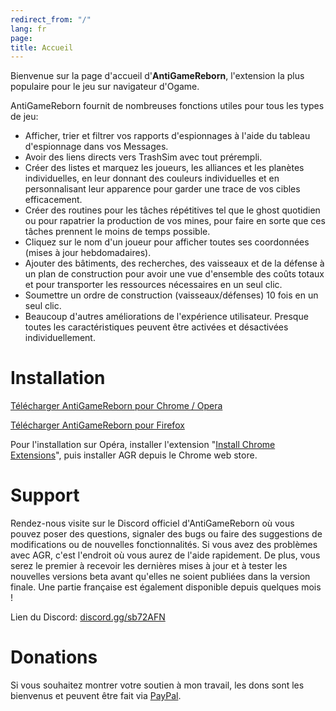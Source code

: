```yaml
---
redirect_from: "/"
lang: fr
page: 
title: Accueil
---
```


Bienvenue sur la page d'accueil d'**AntiGameReborn**, l'extension la plus populaire pour le jeu sur navigateur d'Ogame.

AntiGameReborn fournit de nombreuses fonctions utiles pour tous les types de jeu:

* Afficher, trier et filtrer vos rapports d'espionnages à l'aide du tableau d'espionnage dans vos Messages.
* Avoir des liens directs vers TrashSim avec tout prérempli.
* Créer des listes et marquez les joueurs, les alliances et les planètes individuelles, en leur donnant des couleurs individuelles et en personnalisant leur apparence pour garder une trace de vos cibles efficacement.
* Créer des routines pour les tâches répétitives tel que le ghost quotidien ou pour rapatrier la production de vos mines, pour faire en sorte que ces tâches prennent le moins de temps possible.
* Cliquez sur le nom d'un joueur pour afficher toutes ses coordonnées (mises à jour hebdomadaires).
* Ajouter des bâtiments, des recherches, des vaisseaux et de la défense à un plan de construction pour avoir une vue d'ensemble des coûts totaux et pour transporter les ressources nécessaires en un seul clic.
* Soumettre un ordre de construction (vaisseaux/défenses) 10 fois en un seul clic.
* Beaucoup d'autres améliorations de l'expérience utilisateur. Presque toutes les caractéristiques peuvent être activées et désactivées individuellement.

# Installation
[Télécharger AntiGameReborn pour Chrome / Opera](https://chrome.google.com/webstore/detail/mhfbpacbhjchkjeopjfgdhckepclcfll/)

[Télécharger AntiGameReborn pour Firefox](https://addons.mozilla.org/en/firefox/addon/antigamereborn/)

Pour l'installation sur Opéra, installer l'extension "[Install Chrome Extensions](https://addons.opera.com/de/extensions/details/install-chrome-extensions/)", puis installer AGR depuis le Chrome web store.

# Support
Rendez-nous visite sur le Discord officiel d'AntiGameReborn où vous pouvez poser des questions, signaler des bugs ou faire des suggestions de modifications ou de nouvelles fonctionnalités. Si vous avez des problèmes avec AGR, c'est l'endroit où vous aurez de l'aide rapidement. De plus, vous serez le premier à recevoir les dernières mises à jour et à tester les nouvelles versions beta avant qu'elles ne soient publiées dans la version finale. Une partie française est également disponible depuis quelques mois !

Lien du Discord: [discord.gg/sb72AFN](https://discord.gg/sb72AFN)

# Donations
Si vous souhaitez montrer votre soutien à mon travail, les dons sont les bienvenus et peuvent être fait via [PayPal](https://www.paypal.com/cgi-bin/webscr?cmd=_s-xclick&hosted_button_id=E7ZA3C9PX3ZWN&source=url).
